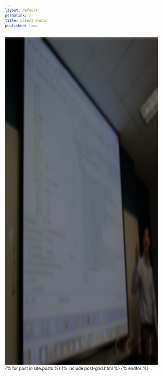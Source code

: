 ```yaml
---
layout: default
permalink: /
title: Latest Posts
published: true
---
```

<img src="./images/techtalk.png" alt="tech talk"  height="1080">
<div class="tiles">
{% for post in site.posts %}
	{% include post-grid.html %}
{% endfor %}
</div><!-- /.tiles -->
